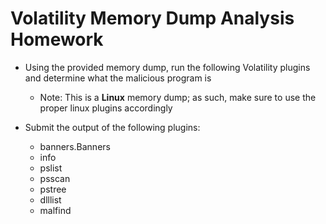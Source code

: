 # Volatility Memory Dump Analysis Homework

- Using the provided memory dump, run the following Volatility plugins and determine what the malicious program is
	- Note: This is a **Linux** memory dump; as such, make sure to use the proper linux plugins accordingly

- Submit the output of the following plugins:
	- banners.Banners
	- info
	- pslist
	- psscan
	- pstree
	- dlllist
	- malfind
